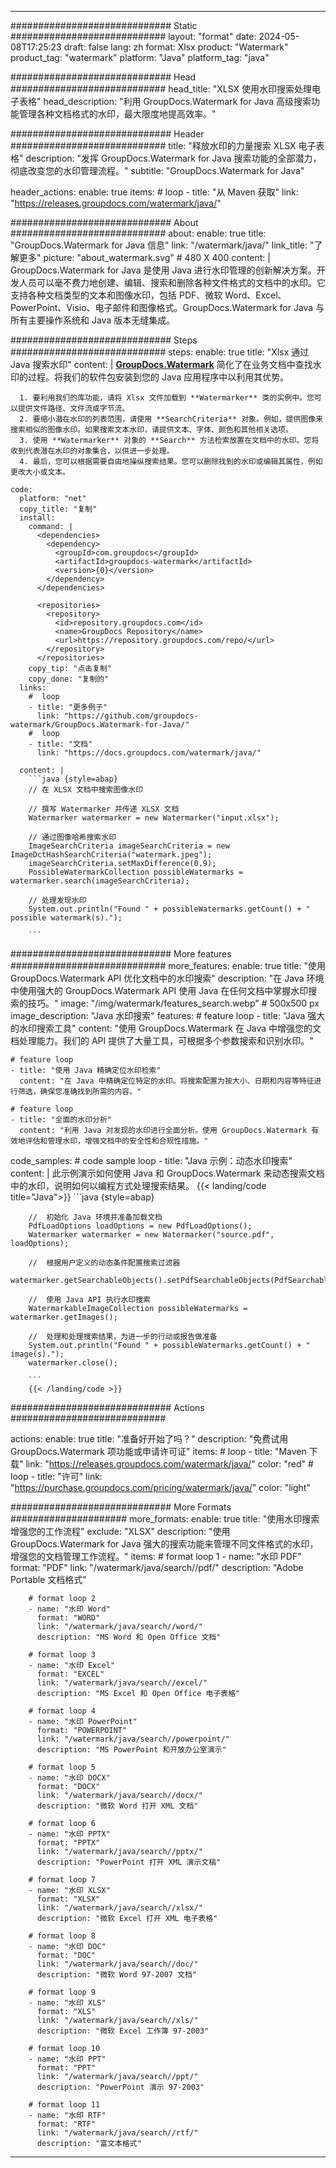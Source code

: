 
---
############################# Static ############################
layout: "format"
date:  2024-05-08T17:25:23
draft: false
lang: zh
format: Xlsx
product: "Watermark"
product_tag: "watermark"
platform: "Java"
platform_tag: "java"

############################# Head ############################
head_title: "XLSX 使用水印搜索处理电子表格"
head_description: "利用 GroupDocs.Watermark for Java 高级搜索功能管理各种文档格式的水印，最大限度地提高效率。"

############################# Header ############################
title: "释放水印的力量搜索 XLSX 电子表格" 
description: "发挥 GroupDocs.Watermark for Java 搜索功能的全部潜力，彻底改变您的水印管理流程。"
subtitle: "GroupDocs.Watermark for Java" 

header_actions:
  enable: true
  items:
    #  loop
    - title: "从 Maven 获取"
      link: "https://releases.groupdocs.com/watermark/java/"
      
############################# About ############################
about:
    enable: true
    title: "GroupDocs.Watermark for Java 信息"
    link: "/watermark/java/"
    link_title: "了解更多"
    picture: "about_watermark.svg" # 480 X 400
    content: |
       GroupDocs.Watermark for Java 是使用 Java 进行水印管理的创新解决方案。开发人员可以毫不费力地创建、编辑、搜索和删除各种文件格式的文档中的水印。它支持各种文档类型的文本和图像水印，包括 PDF、微软 Word、Excel、PowerPoint、Visio、电子邮件和图像格式。GroupDocs.Watermark for Java 与所有主要操作系统和 Java 版本无缝集成。

############################# Steps ############################
steps:
    enable: true
    title: "Xlsx 通过 Java 搜索水印"
    content: |
      **[GroupDocs.Watermark](https://products.groupdocs.com/watermark/java/)** 简化了在业务文档中查找水印的过程。将我们的软件包安装到您的 Java 应用程序中以利用其优势。
      
      1. 要利用我们的库功能，请将 Xlsx 文件加载到 **Watermarker** 类的实例中。您可以提供文件路径、文件流或字节流。
      2. 要缩小潜在水印的列表范围，请使用 **SearchCriteria** 对象。例如，提供图像来搜索相似的图像水印。如果搜索文本水印，请提供文本、字体、颜色和其他相关选项。
      3. 使用 **Watermarker** 对象的 **Search** 方法检索放置在文档中的水印。您将收到代表潜在水印的对象集合，以供进一步处理。
      4. 最后，您可以根据需要自由地操纵搜索结果。您可以删除找到的水印或编辑其属性，例如更改大小或文本。
   
    code:
      platform: "net"
      copy_title: "复制"
      install:
        command: |
          <dependencies>
            <dependency>
              <groupId>com.groupdocs</groupId>
              <artifactId>groupdocs-watermark</artifactId>
              <version>{0}</version>
            </dependency>
          </dependencies>

          <repositories>
            <repository>
              <id>repository.groupdocs.com</id>
              <name>GroupDocs Repository</name>
              <url>https://repository.groupdocs.com/repo/</url>
            </repository>
          </repositories>
        copy_tip: "点击复制"
        copy_done: "复制的"
      links:
        #  loop
        - title: "更多例子"
          link: "https://github.com/groupdocs-watermark/GroupDocs.Watermark-for-Java/"
        #  loop
        - title: "文档"
          link: "https://docs.groupdocs.com/watermark/java/"
          
      content: |
        ```java {style=abap}
        // 在 XLSX 文档中搜索图像水印

        // 撰写 Watermarker 并传递 XLSX 文档
        Watermarker watermarker = new Watermarker("input.xlsx");
        
        // 通过图像哈希搜索水印
        ImageSearchCriteria imageSearchCriteria = new ImageDctHashSearchCriteria("watermark.jpeg");
        imageSearchCriteria.setMaxDifference(0.9);
        PossibleWatermarkCollection possibleWatermarks = watermarker.search(imageSearchCriteria);

        // 处理发现水印
        System.out.println("Found " + possibleWatermarks.getCount() + " possible watermark(s).");
        
        ```          
        
############################# More features ############################
more_features:
  enable: true
  title: "使用 GroupDocs.Watermark API 优化文档中的水印搜索"
  description: "在 Java 环境中使用强大的 GroupDocs.Watermark API 使用 Java 在任何文档中掌握水印搜索的技巧。"
  image: "/img/watermark/features_search.webp" # 500x500 px
  image_description: "Java 水印搜索"
  features:
    # feature loop
    - title: "Java 强大的水印搜索工具"
      content: "使用 GroupDocs.Watermark 在 Java 中增强您的文档处理能力。我们的 API 提供了大量工具，可根据多个参数搜索和识别水印。"

    # feature loop
    - title: "使用 Java 精确定位水印检索"
      content: "在 Java 中精确定位特定的水印。将搜索配置为按大小、日期和内容等特征进行筛选，确保您准确找到所需的内容。"

    # feature loop
    - title: "全面的水印分析"
      content: "利用 Java 对发现的水印进行全面分析。使用 GroupDocs.Watermark 有效地评估和管理水印，增强文档中的安全性和合规性措施。"
      
  code_samples:
    # code sample loop
    - title: "Java 示例：动态水印搜索"
      content: |
        此示例演示如何使用 Java 和 GroupDocs.Watermark 来动态搜索文档中的水印，说明如何以编程方式处理搜索结果。
        {{< landing/code title="Java">}}
        ```java {style=abap}
        
        //  初始化 Java 环境并准备加载文档
        PdfLoadOptions loadOptions = new PdfLoadOptions();
        Watermarker watermarker = new Watermarker("source.pdf", loadOptions);

        //  根据用户定义的动态条件配置搜索过滤器
        watermarker.getSearchableObjects().setPdfSearchableObjects(PdfSearchableObjects.AttachedImages);

        //  使用 Java API 执行水印搜索
        WatermarkableImageCollection possibleWatermarks = watermarker.getImages();

        //  处理和处理搜索结果，为进一步的行动或报告做准备
        System.out.println("Found " + possibleWatermarks.getCount() + " image(s).");
        watermarker.close();

        ```
        {{< /landing/code >}}


############################# Actions ############################

actions:
  enable: true
  title: "准备好开始了吗？"
  description: "免费试用 GroupDocs.Watermark 项功能或申请许可证"
  items:
    #  loop
    - title: "Maven 下载"
      link: "https://releases.groupdocs.com/watermark/java/"
      color: "red"
        #  loop
    - title: "许可"
      link: "https://purchase.groupdocs.com/pricing/watermark/java/"
      color: "light"


############################# More Formats #####################
more_formats:
    enable: true
    title: "使用水印搜索增强您的工作流程"
    exclude: "XLSX"
    description: "使用 GroupDocs.Watermark for Java 强大的搜索功能来管理不同文件格式的水印，增强您的文档管理工作流程。"
    items: 
        # format loop 1
        - name: "水印 PDF"
          format: "PDF"
          link: "/watermark/java/search//pdf/"
          description: "Adobe Portable 文档格式"

        # format loop 2
        - name: "水印 Word"
          format: "WORD"
          link: "/watermark/java/search//word/"
          description: "MS Word 和 Open Office 文档"
          
        # format loop 3
        - name: "水印 Excel"
          format: "EXCEL"
          link: "/watermark/java/search//excel/"
          description: "MS Excel 和 Open Office 电子表格"

        # format loop 4
        - name: "水印 PowerPoint"
          format: "POWERPOINT"
          link: "/watermark/java/search//powerpoint/"
          description: "MS PowerPoint 和开放办公室演示"

        # format loop 5
        - name: "水印 DOCX"
          format: "DOCX"
          link: "/watermark/java/search//docx/"
          description: "微软 Word 打开 XML 文档"
          
        # format loop 6
        - name: "水印 PPTX"
          format: "PPTX"
          link: "/watermark/java/search//pptx/"
          description: "PowerPoint 打开 XML 演示文稿"
          
        # format loop 7
        - name: "水印 XLSX"
          format: "XLSX"
          link: "/watermark/java/search//xlsx/"
          description: "微软 Excel 打开 XML 电子表格"

        # format loop 8
        - name: "水印 DOC"
          format: "DOC"
          link: "/watermark/java/search//doc/"
          description: "微软 Word 97-2007 文档"

        # format loop 9
        - name: "水印 XLS"
          format: "XLS"
          link: "/watermark/java/search//xls/"
          description: "微软 Excel 工作簿 97-2003"

        # format loop 10
        - name: "水印 PPT"
          format: "PPT"
          link: "/watermark/java/search//ppt/"
          description: "PowerPoint 演示 97-2003"

        # format loop 11
        - name: "水印 RTF"
          format: "RTF"
          link: "/watermark/java/search//rtf/"
          description: "富文本格式"

---